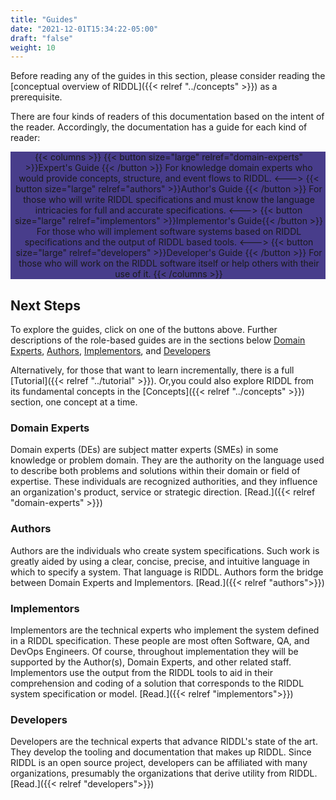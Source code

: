 ```yaml
---
title: "Guides"
date: "2021-12-01T15:34:22-05:00"
draft: "false"
weight: 10
---
```


Before reading any of the guides in this section, please consider reading 
the [conceptual overview of RIDDL]({{< relref "../concepts" >}}) as a
prerequisite.

There are four kinds of readers of this documentation based on the intent of
the reader. Accordingly, the documentation has a guide for each kind of
reader:

<div style="background-color: darkslateblue; text-align: center; padding-left: 3px">
{{< columns >}}
{{< button size="large" relref="domain-experts" >}}Expert's Guide {{< /button >}}
For knowledge domain experts who would provide concepts, structure, and event 
flows to RIDDL.
<--->
{{< button size="large" relref="authors" >}}Author's Guide {{<  /button >}}
For those who will write RIDDL specifications and must know the language 
intricacies for full and accurate specifications.
<--->
{{< button size="large" relref="implementors" >}}Implementor's Guide{{< /button >}}
For those who will implement software systems based on RIDDL specifications and
the output of RIDDL based tools.
<--->
{{< button size="large" relref="developers" >}}Developer's Guide {{< /button >}}
For those who will work on the RIDDL software itself or help others with their
use of it.
{{< /columns >}}
</div>

## Next Steps
To explore the guides, click on one of the buttons above. Further descriptions
of the role-based guides are in the sections below
[Domain Experts](#domain-experts), [Authors](#authors), 
[Implementors](#implementors), and [Developers](#developers)

Alternatively, for those that want to learn incrementally, there is a full
[Tutorial]({{< relref "../tutorial" >}}). Or,you could also explore RIDDL
from its fundamental concepts in the [Concepts]({{< relref "../concepts" >}}) 
section, one concept at a time.



### Domain Experts
Domain experts (DEs) are subject matter experts (SMEs) in some knowledge 
or problem domain. They are the authority on the language used to describe 
both problems and solutions within their domain or field of expertise. These
individuals are recognized authorities, and they influence an organization's
product, service or strategic direction. [Read.]({{< relref "domain-experts" >}}) 

### Authors
Authors are the individuals who create system specifications. Such work is
greatly aided by using a clear, concise, precise, and intuitive language
in which to specify a system. That language is RIDDL. Authors form the
bridge between Domain Experts and Implementors. [Read.]({{< relref "authors">}})

### Implementors
Implementors are the technical experts who implement the system defined in a
RIDDL specification. These people are most often Software, QA, and DevOps
Engineers. Of course, throughout implementation they will be supported by the
Author(s), Domain Experts, and other related staff. Implementors use the output
from the RIDDL tools to aid in their comprehension and coding of a solution
that corresponds to the RIDDL system specification or model.
[Read.]({{< relref "implementors">}})

### Developers
Developers are the technical experts that advance RIDDL's state of the art. They
develop the tooling and documentation that makes up RIDDL. Since RIDDL is an 
open source project, developers can be affiliated with many organizations, 
presumably the organizations that derive utility from RIDDL.
[Read.]({{< relref "developers">}})
